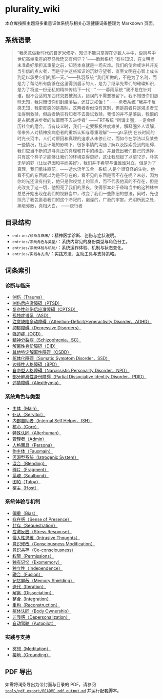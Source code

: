 # plurality_wiki

本仓库按照主题将多重意识体系统与相关心理健康词条整理为 Markdown 页面。

## 系统语录

> “我愿意做新时代的普罗米修斯。知识不能只掌握在少数人手中，否则与中世纪高坐宝座的罗马教廷又有何异？”——脸脸系统
> “有些知识，在文明尚未准备好承担其重量之前，知晓本身就是一场灾难。我们的使命或许并非充当引信的点火者，而是守护这些知识的沉默守望者，直至文明在心智上成长到足以承受它们的那一天。”——弦羽系统
> “我们所做的，不是为了名利，而是为了帮助所有能够在这里得到启示的人，是为了继承先辈们的璀璨知识，是为了将这一份无私的精神传给下一代！” ——暮雨系统
> “我不是在针对谁，但不合适的东西终究要被淘汰，错误的不需要被留下。我不憎恨你们愚昧无知，我只憎恨你们封建落后，还甘之如饴！” ——勇者系统
> “我并不反感无知，我更反感的是愚昧，这两者看似没有区别，但是前者只是渴求者无法得到救赎，但后者确实有知者不去尝试救赎。我恨的并不是落后，我恨的是占据想进步者的位置而不去进步者” ——FRT系统
> “所谓出圈，一定会经历社会的磨合，当有歧义时，我们一定要积极共度难关，解释圈外人误解，带来外人对精神疾病患者的重新认知与尊重理解”——gts系统
> 在长时间的时光长河中，人们对原因和真理的追求从未停止过，而如今在学法以及某些一些情况，社会环境的影响下，很多事情的沟通了解以及探索受到的阻碍，我们应当不断的追寻真正的真理和其中的缘由，并且做出我们自己的选择，只有这个样子才能够让我们的环境变得更好，这让我想起了以前12岁，朴实无华的梦（让世界因和平而美好），我们并不希望与谁谁谁对立，但是为了真理，我们勇往直前。——逝水流年五合一系统
> 人是个很奇怪的生物，他看不见的东西就以为是不存在的，看不见的东西是否不存在呢？未必，因为你的光还没有扫到，他只是你视觉上的盲点，而不代表他真的不存在，但是光改变了这一切，他照亮了我们的黑夜，使得原本处于昏暗当中的这种林林总总开始出现在我们的视野当中，改变了我们一些陈旧的想法，同时，光也照亮了我包裹着我们的这个冷寂的，幽深的，广袤的宇宙。光明所到之处，黑暗弥散，真相大白。 ——夜行者

## 目录结构

- `entries/诊断与临床/`：精神医学诊断、创伤与症状说明。
- `entries/系统角色与类型/`：系统内常见的身份类型与角色分工。
- `entries/系统体验与机制/`：系统运作体验、机制与状态变化。
- `entries/实践与支持/`：实践方法、互助工具与支持策略。

## 词条索引

### 诊断与临床

- [创伤（Trauma）](entries/诊断与临床/创伤.md)
- [创伤后应激障碍（PTSD）](entries/诊断与临床/创伤后应激障碍.md)
- [复杂性创伤后应激障碍（CPTSD）](entries/诊断与临床/复杂性创伤后应激障碍.md)
- [孤独症谱系（ASD）](entries/诊断与临床/孤独症谱系.md)
- [注意缺陷多动障碍（Attention-Deficit/Hyperactivity Disorder，ADHD）](entries/诊断与临床/注意缺陷多动障碍.md)
- [抑郁障碍（Depressive Disorders）](entries/诊断与临床/抑郁障碍.md)
- [强迫症（OCD）](entries/诊断与临床/强迫症.md)
- [精神分裂症（Schizophrenia，SC）](entries/诊断与临床/精神分裂症.md)
- [解离性身份障碍（DID）](entries/诊断与临床/解离性身份障碍.md)
- [其他特定解离性障碍（OSDD）](entries/诊断与临床/其他特定解离性障碍.md)
- [躯体化障碍（Somatic Symptom Disorder，SSD）](entries/诊断与临床/躯体化障碍.md)
- [边缘性人格障碍（BPD）](entries/诊断与临床/边缘性人格障碍.md)
- [自恋型人格障碍（Narcissistic Personality Disorder，NPD）](entries/诊断与临床/自恋型人格障碍.md)
- [部分解离性身份障碍（Partial Dissociative Identity Disorder，PDID）](entries/诊断与临床/部分解离性身份障碍.md)
- [述情障碍（Alexithymia）](entries/诊断与临床/述情障碍.md)

### 系统角色与类型

- [主体（Main）](entries/系统角色与类型/主体.md)
- [仆从（Servitor）](entries/系统角色与类型/仆从.md)
- [内部自助者（Internal Self Helper，ISH）](entries/系统角色与类型/内部自助者.md)
- [核心（Core）](entries/系统角色与类型/核心.md)
- [特殊认同（Alterhuman）](entries/系统角色与类型/特殊认同.md)
- [管理者（Admin）](entries/系统角色与类型/管理者.md)
- [人格面具（Persona）](entries/系统角色与类型/人格面具.md)
- [伪主体（Fauxmain）](entries/系统角色与类型/伪主体.md)
- [医源型系统（Iatrogenic System）](entries/系统角色与类型/医源型系统.md)
- [混合（Blending）](entries/系统角色与类型/混合.md)
- [碎片（Fragment）](entries/系统角色与类型/碎片.md)
- [系魂（Soulbond）](entries/系统角色与类型/系魂.md)
- [图帕（Tulpa）](entries/系统角色与类型/tulpa.md)
- [宿主（Host）](entries/系统角色与类型/宿主.md)


### 系统体验与机制

- [偏重（Bias）](entries/系统体验与机制/偏重.md)
- [存在感（Sense of Presence）](entries/系统体验与机制/存在感.md)
- [封存（Sequestration）](entries/系统体验与机制/封存.md)
- [应激反应（Stress Response）](entries/系统体验与机制/应激反应.md)
- [侵入性思维（Intrusive Thoughts）](entries/系统体验与机制/侵入性思维.md)
- [意识修改（Consciousness Modification）](entries/系统体验与机制/意识修改.md)
- [意识共存（Co-consciousness）](entries/系统体验与机制/意识共存.md)
- [权限（Permissions）](entries/系统体验与机制/权限.md)
- [独有记忆（Exomemory）](entries/系统体验与机制/独有记忆.md)
- [独立性（Independence）](entries/系统体验与机制/独立性.md)
- [融合（Fusion）](entries/系统体验与机制/融合.md)
- [记忆屏蔽（Memory Shielding）](entries/系统体验与机制/记忆屏蔽.md)
- [迭代（Iteration）](entries/系统体验与机制/迭代.md)
- [解离（Dissociation）](entries/系统体验与机制/解离.md)
- [整合（Integration）](entries/系统体验与机制/整合.md)
- [重构（Reconstruction）](entries/系统体验与机制/重构.md)
- [躯体认同（Body Ownership）](entries/系统体验与机制/躯体认同.md)
- [非我感（Depersonalization）](entries/系统体验与机制/非我感.md)
- [自动驾驶（Autopilot）](entries/系统体验与机制/自动驾驶.md)


### 实践与支持

- [冥想（Meditation）](entries/实践与支持/冥想.md)
- [接地（Grounding）](entries/实践与支持/接地.md)

## PDF 导出

如需将词条导出为带封面与目录的 PDF，请参阅 [`tools/pdf_export/README_pdf_output.md`](tools/pdf_export/README_pdf_output.md) 并运行配套脚本。

